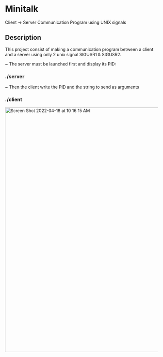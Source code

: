 # Minitalk
Client -> Server Communication Program using UNIX signals

## Description

This project consist of making a communication program between a client and a server using only 2 unix signal SIGUSR1 & SIGUSR2.

~ The server must be launched first and display its PID:
###  ./server
  
~ Then the client write the PID and the string to send as arguments
###  ./client

<img width="807" alt="Screen Shot 2022-04-18 at 10 16 15 AM" src="https://user-images.githubusercontent.com/92552655/163779024-0431d4fc-2358-45a1-a4c9-05a0e155baa6.png">

